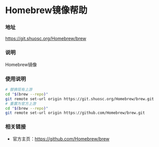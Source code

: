 #  Homebrew镜像帮助

###  地址 

https://git.shuosc.org/Homebrew/brew

###  说明

Homebrew镜像

### 使用说明 

```bash
# 替换现有上游
cd "$(brew --repo)"
git remote set-url origin https://git.shuosc.org/Homebrew/brew.git
# 重置为官方上游 
cd "$(brew --repo)"
git remote set-url origin https://github.com/Homebrew/brew.git
```

### 相关链接 

- 官方主页：https://github.com/Homebrew/brew